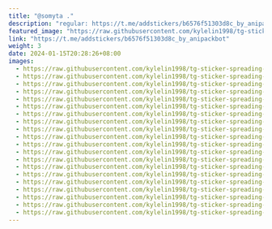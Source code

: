 ```yaml
---
title: "@somyta ."
description: "regular: https://t.me/addstickers/b6576f51303d8c_by_anipackbot"
featured_image: "https://raw.githubusercontent.com/kylelin1998/tg-sticker-spreading-worldwide-images/main/img/a11f06cd-b5b7-4888-8c49-1bc9a9226226.jpg"
link: "https://t.me/addstickers/b6576f51303d8c_by_anipackbot"
weight: 3
date: 2024-01-15T20:28:26+08:00
images:
  - https://raw.githubusercontent.com/kylelin1998/tg-sticker-spreading-worldwide-images/main/img/a11f06cd-b5b7-4888-8c49-1bc9a9226226.jpg
  - https://raw.githubusercontent.com/kylelin1998/tg-sticker-spreading-worldwide-images/main/img/28e71547-d4c3-4c13-b1d2-a5d265651355.jpg
  - https://raw.githubusercontent.com/kylelin1998/tg-sticker-spreading-worldwide-images/main/img/4caebe4c-8be3-47a8-a05a-3d6c2e3abde5.jpg
  - https://raw.githubusercontent.com/kylelin1998/tg-sticker-spreading-worldwide-images/main/img/763bc49a-eb18-48bb-b9f6-d8ae99b3ede6.jpg
  - https://raw.githubusercontent.com/kylelin1998/tg-sticker-spreading-worldwide-images/main/img/bfed3a0f-8a46-464b-8776-bee7544475ff.jpg
  - https://raw.githubusercontent.com/kylelin1998/tg-sticker-spreading-worldwide-images/main/img/882900bb-1faa-4172-bf78-7deb995cb43f.jpg
  - https://raw.githubusercontent.com/kylelin1998/tg-sticker-spreading-worldwide-images/main/img/7341bea7-79a9-4060-adcf-e259140143c8.jpg
  - https://raw.githubusercontent.com/kylelin1998/tg-sticker-spreading-worldwide-images/main/img/ec79530d-4f93-402f-82a4-5c0f0b7add07.jpg
  - https://raw.githubusercontent.com/kylelin1998/tg-sticker-spreading-worldwide-images/main/img/cc109c9f-f3b6-475c-a792-8a4629862fb1.jpg
  - https://raw.githubusercontent.com/kylelin1998/tg-sticker-spreading-worldwide-images/main/img/ffc64988-b3b6-4fb3-83c8-3df2563b2532.jpg
  - https://raw.githubusercontent.com/kylelin1998/tg-sticker-spreading-worldwide-images/main/img/d9a88a8f-fea4-4411-94b1-9a163baf59f9.jpg
  - https://raw.githubusercontent.com/kylelin1998/tg-sticker-spreading-worldwide-images/main/img/472c2460-8d61-4bae-901a-d874068d66c6.jpg
  - https://raw.githubusercontent.com/kylelin1998/tg-sticker-spreading-worldwide-images/main/img/8256d0ed-d7d8-42a1-8bbe-4ea76f46edcb.jpg
  - https://raw.githubusercontent.com/kylelin1998/tg-sticker-spreading-worldwide-images/main/img/65685a3a-cadf-4efb-a523-bd6b36aa3ff3.jpg
  - https://raw.githubusercontent.com/kylelin1998/tg-sticker-spreading-worldwide-images/main/img/0c317a8b-b22e-4f20-abef-ea070bd32dc0.jpg
  - https://raw.githubusercontent.com/kylelin1998/tg-sticker-spreading-worldwide-images/main/img/01898314-51a5-4c04-9dca-2693143757b4.jpg
  - https://raw.githubusercontent.com/kylelin1998/tg-sticker-spreading-worldwide-images/main/img/8beb8bc5-16b9-4fa7-9ba5-df562f7c10cb.jpg
  - https://raw.githubusercontent.com/kylelin1998/tg-sticker-spreading-worldwide-images/main/img/1ee993d2-de01-47cf-8819-bbe3ed7f9308.jpg
  - https://raw.githubusercontent.com/kylelin1998/tg-sticker-spreading-worldwide-images/main/img/7599deab-99ef-4390-92f5-a30398099af1.jpg
  - https://raw.githubusercontent.com/kylelin1998/tg-sticker-spreading-worldwide-images/main/img/08d68554-ed93-4638-93cd-baf35c453f8d.jpg
---
```

